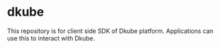 # dkube
This repository is for client side SDK of Dkube platform. Applications can use this to interact with Dkube.
